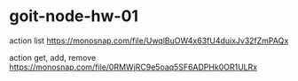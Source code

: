 # goit-node-hw-01

action list
https://monosnap.com/file/UwqlBuOW4x63fU4duixJv32fZmPAQx

action get, add, remove
https://monosnap.com/file/0RMWjRC9e5oaq5SF6ADPHk0OR1ULRx
